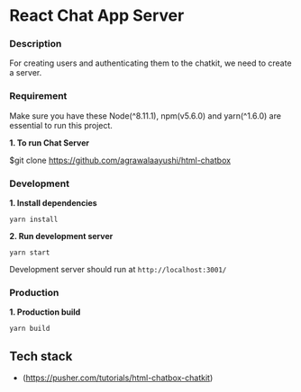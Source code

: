 
# React Chat App Server

### Description 
For creating users and authenticating them to the chatkit, we need to create a server.

### Requirement
Make sure you have these Node(\^8.11.1), npm(v5.6.0) and yarn(\^1.6.0) are essential to run this project.

**1. To run Chat Server**

   $git clone https://github.com/agrawalaayushi/html-chatbox

### Development

**1. Install dependencies**

    yarn install
    
**2. Run development server**

    yarn start
    
Development server should run at ```http://localhost:3001/```

### Production

**1. Production build**
    
    yarn build


## Tech stack

- (https://pusher.com/tutorials/html-chatbox-chatkit)



    
